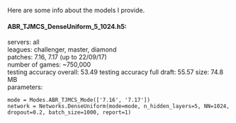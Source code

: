 Here are some info about the models I provide.

#### ABR_TJMCS_DenseUniform_5_1024.h5: 
servers: all  
leagues: challenger, master, diamond  
patches: 7.16, 7.17 (up to 22/09/17)  
number of games: ~750,000  
testing accuracy overall: 53.49 
testing accuracy full draft: 55.57
size: 74.8 MB  
parameters:  

    mode = Modes.ABR_TJMCS_Mode(['7.16', '7.17'])
    network = Networks.DenseUniform(mode=mode, n_hidden_layers=5, NN=1024, dropout=0.2, batch_size=1000, report=1)

